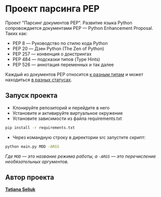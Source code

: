 # Проект парсинга PEP

Проект "Парсинг документов PEP". Развитие языка Python сопровождается документами PEP — Python Enhancement Proposal.
Таких как:

- PEP 8 — Руководство по стилю кода Python
- PEP 20 — Дзен Python (The Zen of Python)
- PEP 257 — конвенция о докстрингах
- PEP 484 — подсказки типов (Type Hints)
- PEP 526 — аннотация переменных и так далее

Каждый из документов PEP относится [к разным типам](https://peps.python.org/#pep-types-key) и может находиться [в разных статусах](https://peps.python.org/#pep-status-key).

## Запуск проекта

- Клонируйте репозиторий и перейдите в него
- Установите и активируйте виртуальное окружение
- Установите зависимости из файла requirements.txt

```bash
pip install -r requirements.txt
```
- Через командную строку в директории src запустите скрипт:

```bash
python main.py MOD -ARGS
```
_Где `MOD` — это название режима работы, а `-ARGS` — это перечисление необязательных аргументов._


## Автор проекта

**[Tatiana Seliuk](https://github.com/whodef)**